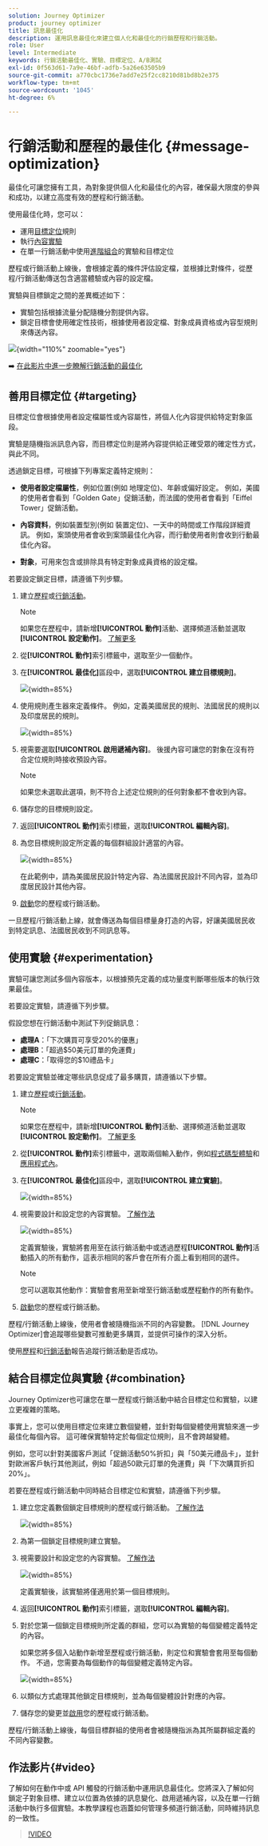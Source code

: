 ```yaml
---
solution: Journey Optimizer
product: journey optimizer
title: 訊息最佳化
description: 運用訊息最佳化來建立個人化和最佳化的行銷歷程和行銷活動。
role: User
level: Intermediate
keywords: 行銷活動最佳化、實驗、目標定位、A/B測試
exl-id: 0f563d61-7a9e-46bf-adfb-5a26e63505b9
source-git-commit: a770cbc1736e7add7e25f2cc8210d81bd8b2e375
workflow-type: tm+mt
source-wordcount: '1045'
ht-degree: 6%

---
```


# 行銷活動和歷程的最佳化 {#message-optimization}

最佳化可讓您擁有工具，為對象提供個人化和最佳化的內容，<!--based on marketer-defined advanced decision configurations. This ensures that the right message reaches the right audience at the right time in order to maximize the effectiveness of your campaigns. (Removed for now as Decisioning is not yet supported)-->確保最大限度的參與和成功，以建立高度<!--customized and -->有效的歷程和行銷活動。

使用最佳化時，您可以：

* 運用[目標定位](#targeting)規則
* 執行[內容實驗](#experimentation)
* 在單一行銷活動中使用[進階組合](#combination)的實驗和目標定位

歷程或行銷活動上線後，會根據定義的條件評估設定檔，並根據比對條件，從歷程/行銷活動傳送包含適當體驗或內容的設定檔。

實驗與目標鎖定之間的差異概述如下：

* 實驗包括根據流量分配隨機分割提供內容&#x200B;。
* 鎖定目標會使用確定性技術，根據使用者設定檔、對象成員資格或內容型規則來傳送內容。

![](assets/msg-optimization-experiment-vs-targeting.png){width="110%" zoomable="yes"}

➡️ [在此影片中進一步瞭解行銷活動的最佳化](#video)

## 善用目標定位 {#targeting}

目標定位會根據使用者設定檔屬性或內容屬性，將個人化內容提供給特定對象區段。

實驗是隨機指派訊息內容，而目標定位則是將內容提供給正確受眾的確定性方式，與此不同。

透過鎖定目標，可根據下列專案定義特定規則：

* **使用者設定檔屬性**，例如位置(例如 地理定位)、年齡或偏好設定。 例如，美國的使用者會看到「Golden Gate」促銷活動，而法國的使用者會看到「Eiffel Tower」促銷活動。

* **內容資料**，例如裝置型別(例如 裝置定位)、一天中的時間或工作階段詳細資訊。 例如，案頭使用者會收到案頭最佳化內容，而行動使用者則會收到行動最佳化內容。

* **對象**，可用來包含或排除具有特定對象成員資格的設定檔。

若要設定鎖定目標，請遵循下列步驟。

1. 建立[歷程](../building-journeys/journey-gs.md#jo-build)或[行銷活動](../campaigns/create-campaign.md)。

   >[!NOTE]
   >
   >如果您在歷程中，請新增&#x200B;**[!UICONTROL 動作]**&#x200B;活動、選擇頻道活動並選取&#x200B;**[!UICONTROL 設定動作]**。 [了解更多](../building-journeys/journey-action.md#add-action)

1. 從&#x200B;**[!UICONTROL 動作]**&#x200B;索引標籤中，選取至少一個動作。

1. 在&#x200B;**[!UICONTROL 最佳化]**&#x200B;區段中，選取&#x200B;**[!UICONTROL 建立目標規則]**。

   ![](assets/msg-optimization-select-targeting.png){width=85%}

1. 使用規則產生器來定義條件。 例如，定義美國居民的規則、法國居民的規則以及印度居民的規則。

   ![](assets/msg-optimization-create-targeting.png){width=85%}

1. 視需要選取&#x200B;**[!UICONTROL 啟用遞補內容]**。 後援內容可讓您的對象在沒有符合定位規則時接收預設內容。

   >[!NOTE]
   >
   >如果您未選取此選項，則不符合上述定位規則的任何對象都不會收到內容。

1. 儲存您的目標規則設定。

1. 返回&#x200B;**[!UICONTROL 動作]**&#x200B;索引標籤，選取&#x200B;**[!UICONTROL 編輯內容]**。

1. 為您目標規則設定所定義的每個群組設計適當的內容。

   ![](assets/msg-optimization-targeting-design.png){width=85%}

   在此範例中，請為美國居民設計特定內容、為法國居民設計不同內容，並為印度居民設計其他內容。

1. [啟動](review-activate-campaign.md)您的歷程或行銷活動。

一旦歷程/行銷活動上線，就會傳送為每個目標量身打造的內容，好讓美國居民收到特定訊息、法國居民收到不同訊息等。

<!--Default content:

* If no targeting rules match, default content can be delivered.

* If default content is not enabled, passthrough behavior ensures lower-priority campaigns are evaluated.-->

## 使用實驗 {#experimentation}

實驗可讓您測試多個內容版本，以根據預先定義的成功量度判斷哪些版本的執行效果最佳。

若要設定實驗，請遵循下列步驟。

假設您想在行銷活動中測試下列促銷訊息：

* **處理A**：「下次購買可享受20%的優惠」
* **處理B**：「超過$50美元訂單的免運費」
* **處理C**：「取得您的$10禮品卡」

若要設定實驗並確定哪些訊息促成了最多購買，請遵循以下步驟。

1. 建立[歷程](../building-journeys/journey-gs.md#jo-build)或[行銷活動](../campaigns/create-campaign.md)。

   >[!NOTE]
   >
   >如果您在歷程中，請新增&#x200B;**[!UICONTROL 動作]**&#x200B;活動、選擇頻道活動並選取&#x200B;**[!UICONTROL 設定動作]**。 [了解更多](../building-journeys/journey-action.md#add-action)

1. 從&#x200B;**[!UICONTROL 動作]**&#x200B;索引標籤中，選取兩個輸入動作，例如[程式碼型體驗](../code-based/get-started-code-based.md)和[應用程式內](../../rp_landing_pages/in-app-landing-page.md)。

1. 在&#x200B;**[!UICONTROL 最佳化]**&#x200B;區段中，選取&#x200B;**[!UICONTROL 建立實驗]**。

   ![](assets/msg-optimization-select-experiment.png){width=85%}

1. 視需要設計和設定您的內容實驗。 [了解作法](../content-management/content-experiment.md)

   ![](assets/msg-optimization-create-experiment.png){width=85%}

   定義實驗後，實驗將套用至在該行銷活動中或透過歷程&#x200B;**[!UICONTROL 動作]**&#x200B;活動插入的所有動作，這表示相同的客戶會在所有介面上看到相同的選件。

   >[!NOTE]
   >
   >您可以選取其他動作：實驗會套用至新增至行銷活動或歷程動作的所有動作。

1. [啟動](review-activate-campaign.md)您的歷程或行銷活動。

歷程/行銷活動上線後，使用者會被隨機指派不同的內容變數。 [!DNL Journey Optimizer]會追蹤哪些變數可推動更多購買，並提供可操作的深入分析。

使用[歷程](../reports/journey-global-report-cja.md)和[行銷活動](../reports/campaign-global-report-cja-experimentation.md)報告追蹤行銷活動是否成功。<!--Link to Experimentation journey reportis missing-->

## 結合目標定位與實驗 {#combination}

Journey Optimizer也可讓您在單一歷程或行銷活動中結合目標定位和實驗，以建立更複雜的策略。

事實上，您可以使用目標定位來建立數個變體，並針對每個變體使用實驗來進一步最佳化每個內容。 這可確保實驗特定於每個定位規則，且不會跨越變體。

例如，您可以針對美國客戶測試「促銷活動50%折扣」與「50美元禮品卡」，並針對歐洲客戶執行其他測試，例如「超過50歐元訂單的免運費」與「下次購買折扣20%」。

若要在歷程或行銷活動中同時結合目標定位和實驗，請遵循下列步驟。

1. 建立您定義數個鎖定目標規則的歷程或行銷活動。 [了解作法](#targeting)

   ![](assets/msg-optimization-create-targeting.png){width=85%}

1. 為第一個鎖定目標規則建立實驗。

1. 視需要設計和設定您的內容實驗。 [了解作法](../content-management/content-experiment.md)

   ![](assets/msg-optimization-targeting-with-experiment.png){width=85%}

   定義實驗後，該實驗將僅適用於第一個目標規則。

1. 返回&#x200B;**[!UICONTROL 動作]**&#x200B;索引標籤，選取&#x200B;**[!UICONTROL 編輯內容]**。

1. 對於您第一個鎖定目標規則所定義的群組，您可以為實驗的每個變體定義特定的內容。

   如果您將多個入站動作新增至歷程或行銷活動，則定位和實驗會套用至每個動作。 不過，您需要為每個動作的每個變體定義特定內容。

   ![](assets/msg-optimization-targeting-experiment-design.png){width=85%}

1. 以類似方式處理其他鎖定目標規則，並為每個變體設計對應的內容。

1. 儲存您的變更並[啟用](review-activate-campaign.md)您的歷程或行銷活動。

歷程/行銷活動上線後，每個目標群組的使用者會被隨機指派為其所屬群組定義的不同內容變數。

<!--
## Reporting on Message optimization

E.g. explaining how a marketer can look at the report to determine which treatment (e.g. which message content) is performing the best for the targeting audience
-->

## 作法影片{#video}

了解如何在動作中或 API 觸發的行銷活動中運用訊息最佳化。您將深入了解如何鎖定子對象目標、建立以位置為依據的訊息變化、啟用遞補內容，以及在單一行銷活動中執行多個實驗。本教學課程也涵蓋如何管理多頻道行銷活動，同時維持訊息的一致性。

>[!VIDEO](https://video.tv.adobe.com/v/3470368?quality=12)